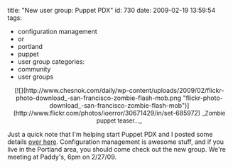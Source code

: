 title: "New user group: Puppet PDX"
id: 730
date: 2009-02-19 13:59:54
tags: 
- configuration management
- or
- portland
- puppet
- user group
categories: 
- community
- user groups

<center>[![](http://www.chesnok.com/daily/wp-content/uploads/2009/02/flickr-photo-download_-san-francisco-zombie-flash-mob.png "flickr-photo-download_-san-francisco-zombie-flash-mob")](http://www.flickr.com/photos/ioerror/30671429/in/set-685972)
_<font size="-1">Zombie puppet teaser...</font></a>_</center>

Just a quick note that I'm helping start Puppet PDX and I posted some details [over here](http://blog.endpoint.com/2009/02/puppet-pdx-will-meet-on-22709.html).  Configuration management is awesome stuff, and if you live in the Portland area, you should come check out the new group.  We're meeting at Paddy's, 6pm on 2/27/09.

